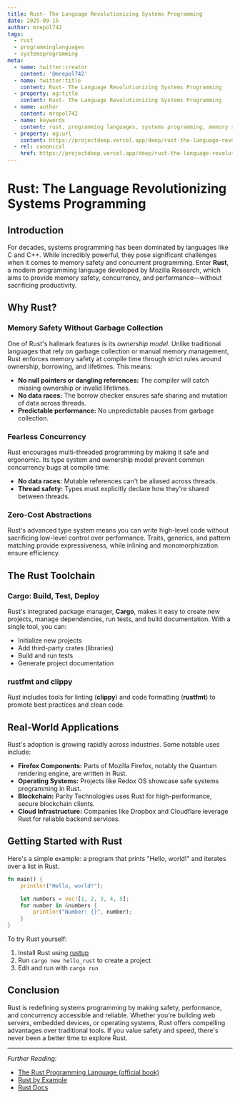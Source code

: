 ```yaml
---
title: Rust- The Language Revolutionizing Systems Programming
date: 2025-09-15
author: mrepol742
tags:
  - rust
  - programminglanguages
  - systemsprogramming
meta:
  - name: twitter:creator
    content: '@mrepol742'
  - name: twitter:title
    content: Rust- The Language Revolutionizing Systems Programming
  - property: og:title
    content: Rust- The Language Revolutionizing Systems Programming
  - name: author
    content: mrepol742
  - name: keywords
    content: rust, programming languages, systems programming, memory safety, concurrency
  - property: og:url
    content: https://projectdeep.vercel.app/deep/rust-the-language-revolutionizing-systems-programming/
  - rel: canonical
    href: https://projectdeep.vercel.app/deep/rust-the-language-revolutionizing-systems-programming/
---
```


# Rust: The Language Revolutionizing Systems Programming

## Introduction

For decades, systems programming has been dominated by languages like C and C++. While incredibly powerful, they pose significant challenges when it comes to memory safety and concurrent programming. Enter **Rust**, a modern programming language developed by Mozilla Research, which aims to provide memory safety, concurrency, and performance—without sacrificing productivity.

## Why Rust?

### Memory Safety Without Garbage Collection
One of Rust's hallmark features is its *ownership model*. Unlike traditional languages that rely on garbage collection or manual memory management, Rust enforces memory safety at compile time through strict rules around ownership, borrowing, and lifetimes. This means:

- **No null pointers or dangling references:** The compiler will catch missing ownership or invalid lifetimes.
- **No data races:** The borrow checker ensures safe sharing and mutation of data across threads.
- **Predictable performance:** No unpredictable pauses from garbage collection.

### Fearless Concurrency
Rust encourages multi-threaded programming by making it safe and ergonomic. Its type system and ownership model prevent common concurrency bugs at compile time:

- **No data races:** Mutable references can't be aliased across threads.
- **Thread safety:** Types must explicitly declare how they're shared between threads.

### Zero-Cost Abstractions
Rust's advanced type system means you can write high-level code without sacrificing low-level control over performance. Traits, generics, and pattern matching provide expressiveness, while inlining and monomorphization ensure efficiency.

## The Rust Toolchain

### Cargo: Build, Test, Deploy
Rust's integrated package manager, **Cargo**, makes it easy to create new projects, manage dependencies, run tests, and build documentation. With a single tool, you can:

- Initialize new projects
- Add third-party crates (libraries)
- Build and run tests
- Generate project documentation

### rustfmt and clippy
Rust includes tools for linting (**clippy**) and code formatting (**rustfmt**) to promote best practices and clean code.

## Real-World Applications

Rust's adoption is growing rapidly across industries. Some notable uses include:

- **Firefox Components:** Parts of Mozilla Firefox, notably the Quantum rendering engine, are written in Rust.
- **Operating Systems:** Projects like Redox OS showcase safe systems programming in Rust.
- **Blockchain:** Parity Technologies uses Rust for high-performance, secure blockchain clients.
- **Cloud Infrastructure:** Companies like Dropbox and Cloudflare leverage Rust for reliable backend services.

## Getting Started with Rust

Here's a simple example: a program that prints "Hello, world!" and iterates over a list in Rust.

```rust
fn main() {
    println!("Hello, world!");

    let numbers = vec![1, 2, 3, 4, 5];
    for number in &numbers {
        println!("Number: {}", number);
    }
}
```

To try Rust yourself:

1. Install Rust using [rustup](https://rustup.rs/)
2. Run `cargo new hello_rust` to create a project
3. Edit and run with `cargo run`

## Conclusion

Rust is redefining systems programming by making safety, performance, and concurrency accessible and reliable. Whether you're building web servers, embedded devices, or operating systems, Rust offers compelling advantages over traditional tools. If you value safety and speed, there's never been a better time to explore Rust.

---

*Further Reading:*
- [The Rust Programming Language (official book)](https://doc.rust-lang.org/book/)
- [Rust by Example](https://doc.rust-lang.org/rust-by-example/)
- [Rust Docs](https://www.rust-lang.org/learn)
